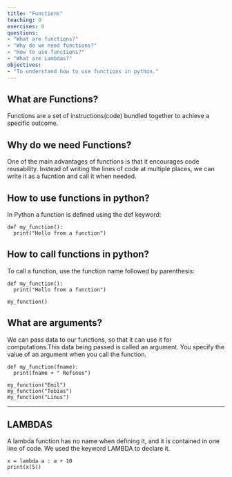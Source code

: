 ```yaml
---
title: "Functions"
teaching: 0
exercises: 0
questions:
- "What are functions?"
- "Why do we need functions?"
- "How to use functions?"
- "What are Lambdas?"
objectives:
- "To understand how to use functions in python."
---
```


## What are Functions?
Functions are a set of instructions(code) bundled together to achieve a specific outcome.

## Why do we need Functions?
One of the main advantages of functions is that it encourages code reusability. Instead of writing the lines of code at multiple places, we can write it as a fucntion and call it when needed.

## How to use functions in python?
In Python a function is defined using the def keyword:

~~~
def my_function():
  print("Hello from a function")
~~~

## How to call functions in python?
To call a function, use the function name followed by parenthesis:

~~~
def my_function():
  print("Hello from a function")

my_function()
~~~

## What are arguments?
We can pass data to our functions, so that it can use it for computations.This data being passed is called an argument. You specify the value of an argument when you call the function.

~~~
def my_function(fname):
  print(fname + " Refsnes")

my_function("Emil")
my_function("Tobias")
my_function("Linus")
~~~

---
## LAMBDAS
A lambda function has no name when defining it, and it is contained in one line of code. We used the keyword LAMBDA to declare it.

~~~
x = lambda a : a + 10
print(x(5))
~~~

